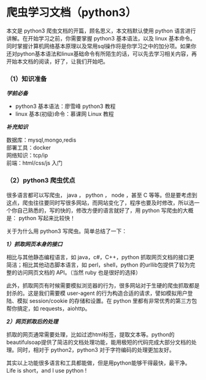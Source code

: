 # 爬虫学习文档（python3）

本文是 python3 爬虫文档的开篇，顾名思义，本文档默认使用 python 语言进行讲解。在开始学习之前，你需要掌握 python3 基本语法，以及 linux 基本命令。同时掌握计算机网络基本原理以及常用sql操作将是你学习之中的加分项。如果你还对python基本语法和linux基础命令有所陌生的话，可以先去学习相关内容，再开始本文档的阅读，好了，让我们开始吧。

### （1）知识准备

_**学前必备**_

* python3 基本语法：廖雪峰 python3 教程
* linux 基本\(初级\)命令：慕课网 Linux 教程

_**补充知识**_

数据库：mysql,mongo,redis  
部署工具：docker  
网络知识：tcp/ip  
前端：html/css/js 入门

### （2）python3 爬虫优点

很多语言都可以写爬虫， java ， python ， node ，甚至 C 等等。但是要考虑到这点，爬虫往往要同时写很多网站，而网站变化了，程序也要及时修改，所以选一个你自己熟悉的，写的快的，修改方便的语言就好了，用 python 写爬虫的大概是： python 写起来比较快！

关于为什么用 python3 写爬虫。简单总结了一下：

_**1）抓取网页本身的接口**_

  
相比与其他静态编程语言，如 java，c\#，C++，python 抓取网页文档的接口更简洁；相比其他动态脚本语言，如 perl，shell，python 的urllib包提供了较为完整的访问网页文档的 API。（当然 ruby 也是很好的选择）

此外，抓取网页有时候需要模拟浏览器的行为，很多网站对于生硬的爬虫抓取都是封杀的。这是我们需要模 user-agent 的行为构造合适的请求，譬如模拟用户登陆、模拟 session/cookie 的存储和设置。在 python 里都有非常优秀的第三方包帮你搞定，如 requests，aiohttp。

_**2）网页抓取后的处理**_

  
抓取的网页通常需要处理，比如过滤html标签，提取文本等。python的beautifulsoap提供了简洁的文档处理功能，能用极短的代码完成大部分文档的处理。同时，相对于 python2，python3 对于字符编码的处理更加友好。

其实以上功能很多语言和工具都能做，但是用python能够干得最快，最干净。Life is short，and I use python !

